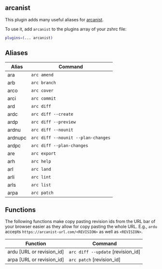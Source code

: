 ## arcanist

This plugin adds many useful aliases for [arcanist](https://github.com/phacility/arcanist).

To use it, add `arcanist` to the plugins array of your zshrc file:

```zsh
plugins=(... arcanist)
```

## Aliases

| Alias   | Command                            |
| ------- | ---------------------------------- |
| ara     | `arc amend`                        |
| arb     | `arc branch`                       |
| arco    | `arc cover`                        |
| arci    | `arc commit`                       |
| ard     | `arc diff`                         |
| ardc    | `arc diff --create`                |
| ardp    | `arc diff --preview`               |
| ardnu   | `arc diff --nounit`                |
| ardnupc | `arc diff --nounit --plan-changes` |
| ardpc   | `arc diff --plan-changes`          |
| are     | `arc export`                       |
| arh     | `arc help`                         |
| arl     | `arc land`                         |
| arli    | `arc lint`                         |
| arls    | `arc list`                         |
| arpa    | `arc patch`                        |

## Functions

The following functions make copy pasting revision ids from the URL bar of your browser easier as they allow for copy pasting the whole URL.
E.g., `ardu` accepts `https://arcanist-url.com/<REVISION>` as well as `<REVISION>`.

| Function                  | Command                                  |
| ------------------------- | ---------------------------------------- |
| ardu [URL or revision_id] | `arc diff --update` [revision_id] |
| arpa [URL or revision_id] | `arc patch` [revision_id]         |
